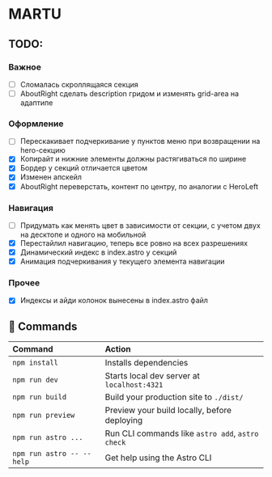 # MARTU

## TODO:

### Важное

- [ ] Сломалась скроллящаяся секция
- [ ] AboutRight сделать description гридом и изменять grid-area на адаптипе

### Оформление

- [ ] Перескакивает подчеркивание у пунктов меню при возвращении на hero-секцию
- [x] Копирайт и нижние элементы должны растягиваться по ширине
- [x] Бордер у секций отличается цветом
- [x] Изменен апскейл
- [x] AboutRight переверстать, контент по центру, по аналогии с HeroLeft

### Навигация

- [ ] Придумать как менять цвет в зависимости от секции, с учетом двух на десктопе и одного на мобильной
- [x] Перестайлил навигацию, теперь все ровно на всех разрешениях
- [x] Динамический индекс в index.astro у секций
- [x] Анимация подчеркивания у текущего элемента навигации

### Прочее

- [x] Индексы и айди колонок вынесены в index.astro файл

## 🧞 Commands

| Command                   | Action                                           |
| :------------------------ | :----------------------------------------------- |
| `npm install`             | Installs dependencies                            |
| `npm run dev`             | Starts local dev server at `localhost:4321`      |
| `npm run build`           | Build your production site to `./dist/`          |
| `npm run preview`         | Preview your build locally, before deploying     |
| `npm run astro ...`       | Run CLI commands like `astro add`, `astro check` |
| `npm run astro -- --help` | Get help using the Astro CLI                     |
